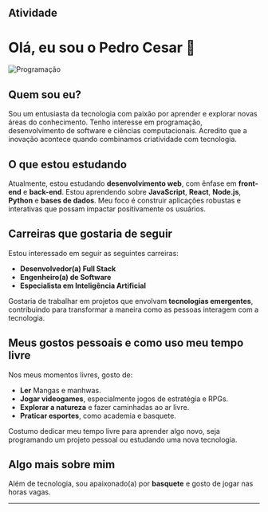 ## Atividade

# Olá, eu sou o Pedro Cesar 👋

![Programação](https://idocode.com.br/wp-content/uploads/2021/07/pexels-luis-gomes-546819-scaled.jpg)

## Quem sou eu?

Sou um entusiasta da tecnologia com paixão por aprender e explorar novas áreas do conhecimento. Tenho interesse em programação, desenvolvimento de software e ciências computacionais. Acredito que a inovação acontece quando combinamos criatividade com tecnologia.

## O que estou estudando

Atualmente, estou estudando **desenvolvimento web**, com ênfase em **front-end** e **back-end**. Estou aprendendo sobre **JavaScript**, **React**, **Node.js**, **Python** e **bases de dados**. Meu foco é construir aplicações robustas e interativas que possam impactar positivamente os usuários.

## Carreiras que gostaria de seguir

Estou interessado em seguir as seguintes carreiras:
- **Desenvolvedor(a) Full Stack**
- **Engenheiro(a) de Software**
- **Especialista em Inteligência Artificial**

Gostaria de trabalhar em projetos que envolvam **tecnologias emergentes**, contribuindo para transformar a maneira como as pessoas interagem com a tecnologia.

## Meus gostos pessoais e como uso meu tempo livre

Nos meus momentos livres, gosto de:
- **Ler** Mangas e manhwas.
- **Jogar videogames**, especialmente jogos de estratégia e RPGs.
- **Explorar a natureza** e fazer caminhadas ao ar livre.
- **Praticar esportes**, como academia e basquete.

Costumo dedicar meu tempo livre para aprender algo novo, seja programando um projeto pessoal ou estudando uma nova tecnologia.

## Algo mais sobre mim

Além de tecnologia, sou apaixonado(a) por **basquete** e gosto de jogar nas horas vagas.

---
